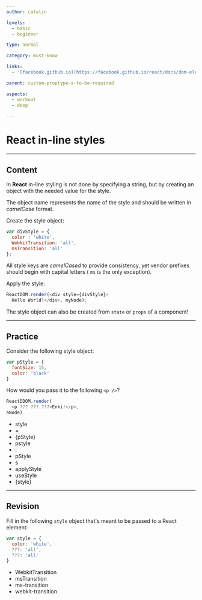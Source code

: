 ```yaml
---
author: catalin

levels:
  - basic
  - beginner

type: normal

category: must-know

links:
  - '[facebook.github.io](https://facebook.github.io/react/docs/dom-elements.html#style){website}'

parent: custom-proptype-s-to-be-required

aspects:
  - workout
  - deep

---
```

# **React** in-line styles

---
## Content

In **React** in-line styling is not done by specifying a string, but by creating an object with the needed value for the style.

The object name represents the name of the style and should be written in *camelCase* format.

Create the style object:

```javascript
var divStyle = {
  color : 'white',
  WebkitTransition: 'all',
  msTransition: 'all'
};
```

All style keys are *camelCased* to provide consistency, yet vendor prefixes should begin with capital letters ( `ms` is the only exception).

Apply the style:

```javascript
ReactDOM.render(<div style={divStyle}>
  Hello World!</div>, myNode);
```

The style object can also be created from `state` or `props` of a component!

---
## Practice

Consider the following style object:

```javascript
var pStyle = {
  fontSize: 15,
  color: 'black'
}
```

How would you pass it to the following `<p />`?

```javascript
ReactDDOM.render(
  <p ??? ??? ???>Enki!</p>,
aNode)
```

* style
* =
* {pStyle}
* pstyle
* :
* pStyle
* s
* applyStyle
* useStyle
* {style}

---
## Revision

Fill in the following `style` object that's meant to be passed to a React element:

```javascript
var style = {
  color: 'white',
  ???: 'all',
  ???: 'all'
}
```

* WebkitTransition
* msTransition
* ms-transition
* webkit-transition

